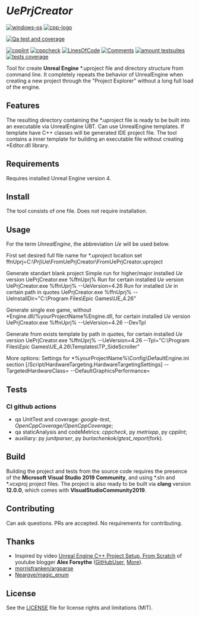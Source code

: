 # _UePrjCreator_
[![windows-os](https://img.shields.io/badge/platform-windows-blue?logo=Windows)](
https://en.wikipedia.org/wiki/Microsoft_Windows
) [![cpp-logo](https://img.shields.io/badge/C%2B%2B-v17-blue?logo=cplusplus)](
https://en.wikipedia.org/wiki/C++
)

[![Qa test and coverage](https://github.com/Alex0vSky/UePrjCreator/actions/workflows/qa-UnitTest-Coverage.yml/badge.svg)](
https://github.com/Alex0vSky/UePrjCreator/actions/workflows/qa-UnitTest-Coverage.yml
)

[![cpplint](https://gist.githubusercontent.com/Alex0vSky/c200bc8d7e3cc3a79b61351963b2d390/raw/GoogleStyle_cpplint.svg)](
https://Alex0vSky.github.io/project-qa-report/UePrjCreator/cpplint.xml
) [![cppcheck](https://gist.githubusercontent.com/Alex0vSky/c200bc8d7e3cc3a79b61351963b2d390/raw/StaticAnalysis_cppcheck.svg)](
https://Alex0vSky.github.io/project-qa-report/UePrjCreator/cppcheck.xml
) [![LinesOfСode](https://gist.githubusercontent.com/Alex0vSky/c200bc8d7e3cc3a79b61351963b2d390/raw/Metrixpp-LinesOfСode.svg)](
https://Alex0vSky.github.io/project-qa-report/UePrjCreator/metrixpp.txt
) [![Comments](https://gist.githubusercontent.com/Alex0vSky/c200bc8d7e3cc3a79b61351963b2d390/raw/Metrixpp-Comments.svg)](
https://Alex0vSky.github.io/project-qa-report/UePrjCreator/metrixpp.txt
) [![amount testsuites](https://gist.githubusercontent.com/Alex0vSky/c200bc8d7e3cc3a79b61351963b2d390/raw/GoogleTest-testsuites-Windows-x64-Debug.svg)](
https://Alex0vSky.github.io/project-qa-report/UePrjCreator/GoogleTestCombinedOutput/index.html
) [![tests coverage](https://gist.githubusercontent.com/Alex0vSky/c200bc8d7e3cc3a79b61351963b2d390/raw/TestsCoverage-Occ-Windows-x64-Debug.svg)](
https://Alex0vSky.github.io/project-qa-report/UePrjCreator/HtmlReportOcc/index.html
)

Tool for create __Unreal Engine__ *.uproject file and directory structure from command line. It completely repeats the behavior of UnrealEngine when creating a new project through the "Project Explorer" without a long full load of the engine.

## Features
The resulting directory containing the *.uproject file is ready to be built into an executable via UnrealEngine UBT. Can use UnrealEngine templates. If template have C++ classes will be generated IDE project file. The tool contains a inner template for building an executable file without creating *Editor.dll library.

## Requirements
Requires installed Unreal Engine version 4.

## Install
The tool consists of one file. Does not require installation. 

## Usage
For the term _UnrealEngine_, the abbreviation _Ue_ will be used below.

First set desired full file name for *.uproject location
set ffnUprj=C:\Prj\Ue\FromUePrjCreator\FromUePrjCreator.uproject

Generate standart blank project
Simple run for higher/major installed _Ue_ version
UePrjCreator.exe %ffnUprj%
Run for certain installed _Ue_ version
UePrjCreator.exe %ffnUprj% --UeVersion=4.26
Run for installed _Ue_ in certain path in quotes
UePrjCreator.exe %ffnUprj% --UeInstallDir="C:\Program Files\Epic Games\UE_4.26"

Generate single exe game, without *Engine.dll/%yourProjectName%Engine.dll, for certain installed _Ue_ version
UePrjCreator.exe %ffnUprj% --UeVersion=4.26 --DevTpl

Generate from exists template by path in quotes, for certain installed _Ue_ version
UePrjCreator.exe %ffnUprj% --UeVersion=4.26 --Tpl="C:\Program Files\Epic Games\UE_4.26\Templates\TP_SideScroller"

More options:
Settings for *\%yourProjectName%\Config\DefaultEngine.ini section [/Script/HardwareTargeting.HardwareTargetingSettings]
--TargetedHardwareClass=<value>
--DefaultGraphicsPerformance=<value>

## Tests
### CI github actions
+ qa UnitTest and coverage: _google-test_, _OpenCppCoverage/OpenCppCoverage_;
+ qa staticAnalysis and codeMetrics: _cppcheck_, py _metrixpp_, py _cpplint_;
+ auxiliary: py _junitparser_, py _burlachenkok/gtest_report_(fork).

## Build
Building the project and tests from the source code requires the presence of the __Microsoft Visual Studio 2019 Community__, and using *.sln and *.vcxproj project files. The project is also ready to be built via __clang__ version __12.0.0__, which comes with __VIsualStudioCommunity2019__.

## Contributing
Can ask questions. PRs are accepted. No requirements for contributing.

## Thanks
+ Inspired by video [Unreal Engine C++ Project Setup, From Scratch](https://www.youtube.com/watch?v=94FvzO1HVzY) of youtube blogger __Alex Forsythe__ ([GitHubUser](https://github.com/awforsythe), [More](http://awforsythe.com)).
+ [morrisfranken/argparse](https://github.com/morrisfranken/argparse)
+ [Neargye/magic_enum](https://github.com/Neargye/magic_enum)

## License
See the [LICENSE](https://github.com/Alex0vSky/UePrjCreator/blob/main/LICENSE) file for license rights and limitations (MIT).
